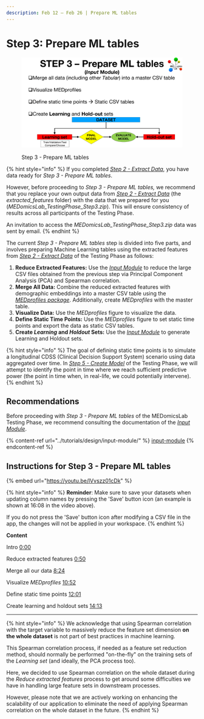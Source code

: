 ```yaml
---
description: Feb 12 – Feb 26 | Prepare ML tables
---
```


# Step 3: Prepare ML tables

<figure><img src="../.gitbook/assets/MEDomicsLab-TestingPhase-11.png" alt=""><figcaption><p>Step 3 - Prepare ML tables</p></figcaption></figure>

{% hint style="info" %}
If you completed [_Step 2 - Extract Data_](https://medomics-udes.gitbook.io/medomicslab-docs/test-with-mimic/step-2), you have data ready for _Step 3 - Prepare ML tables_.&#x20;

However, before proceeding to _Step 3 - Prepare ML tables,_ we recommend that you replace your own output data from [_Step 2 - Extract Data_](https://medomics-udes.gitbook.io/medomicslab-docs/test-with-mimic/step-2) (the _extracted\_features_ folder) with the data that we prepared for you (_MEDomicsLab\_TestingPhase\_Step3.zip_). This will ensure consistency of results across all participants of the Testing Phase.&#x20;

An invitation to access the _MEDomicsLab\_TestingPhase\_Step3.zip_ data was sent by email.&#x20;
{% endhint %}

The current _Step 3 - Prepare ML tables_ step is divided into five parts, and involves preparing Machine Learning tables using the extracted features from [_Step 2 - Extract Data_](https://medomics-udes.gitbook.io/medomicslab-docs/test-with-mimic/step-2) of the Testing Phase as follows:

1. **Reduce Extracted Features:** Use the [_Input Module_](https://medomics-udes.gitbook.io/medomicslab-docs/tutorials/design/input-module) to reduce the large CSV files obtained from the previous step via Principal Component Analysis (PCA) and Spearman correlation.
2. **Merge All Data:** Combine the reduced extracted features with demographic embeddings into a master CSV table using the [_MEDprofiles package_](https://medomics-udes.gitbook.io/medomicslab-docs/tutorials/design/input-module/medprofiles). Additionally, create _MEDprofiles_ with the master table.
3. **Visualize Data:** Use the _MEDprofiles_ figure to visualize the data.
4. **Define Static Time Points:** Use the _MEDprofiles_ figure to set static time points and export the data as static CSV tables.&#x20;
5. **Create **_**Learning**_** and **_**Holdout**_** Sets:** Use the [_Input Module_](https://medomics-udes.gitbook.io/medomicslab-docs/tutorials/design/input-module) to generate Learning and Holdout sets.

{% hint style="info" %}
The goal of defining static time points is to simulate a longitudinal CDSS (Clinical Decision Support System) scenario using data aggregated over time. In [_Step 5 - Create Model_](https://medomics-udes.gitbook.io/medomicslab-docs/test-with-mimic/step-5) of the Testing Phase, we will attempt to identify the point in time where we reach sufficient predictive power (the point in time when, in real-life, we could potentially intervene).
{% endhint %}

## Recommendations

Before proceeding with _Step 3 - Prepare ML tables_ of the MEDomicsLab Testing Phase, we recommend consulting the documentation of the [_Input Module_](https://medomics-udes.gitbook.io/medomicslab-docs/tutorials/design/input-module).

{% content-ref url="../tutorials/design/input-module/" %}
[input-module](../tutorials/design/input-module/)
{% endcontent-ref %}

## Instructions for Step 3 - Prepare ML tables

{% embed url="https://youtu.be/lVvszz01cDk" %}

{% hint style="info" %}
**Reminder**: Make sure to save your datasets when updating column names by pressing the 'Save' button icon (an example is shown at 16:08 in the video above).&#x20;

If you do not press the 'Save' button icon after modifying a CSV file in the app, the changes will not be applied in your workspace.
{% endhint %}

**Content**

Intro [0:00](https://www.youtube.com/watch?v=lVvszz01cDk\&t=0s)

Reduce extracted features [0:50](https://www.youtube.com/watch?v=lVvszz01cDk\&t=50s)

Merge all our data [8:24](https://www.youtube.com/watch?v=lVvszz01cDk\&t=504s)

Visualize _MEDprofiles_ [10:52](https://www.youtube.com/watch?v=lVvszz01cDk\&t=652s)&#x20;

Define static time points [12:01](https://www.youtube.com/watch?v=lVvszz01cDk\&t=721s)&#x20;

Create learning and holdout sets [14:13](https://www.youtube.com/watch?v=lVvszz01cDk\&t=853s)

***

{% hint style="info" %}
We acknowledge that using Spearman correlation with the target variable to massively reduce the feature set dimension **on the whole dataset** is not part of best practices in machine learning.&#x20;

This Spearman correlation process, if needed as a feature set reduction method, should normally be performed "on-the-fly" on the training sets of the _Learning set_ (and ideally, the PCA process too).&#x20;

Here, we decided to use Spearman correlation on the whole dataset during the _Reduce extracted features_ process to get around some difficulties we have in handling large feature sets in downstream processes.&#x20;

However, please note that we are actively working on enhancing the scalability of our application to eliminate the need of applying Spearman correlation on the whole dataset in the future.&#x20;
{% endhint %}
